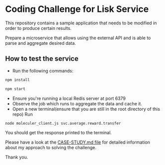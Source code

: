 # Coding Challenge for Lisk Service

This repository contains a sample application that needs to be modified in order to produce certain results.

Prepare a microservice that allows using the external API and is able to parse and aggregate desired data.

## How to test the service

- Run the following commands:
```bash
npm install
```
```bash
npm start
```
- Ensure you're running a local Redis server at port 6379
- Observe the job which runs to aggregate the data and cache it.
- Open a new terminal(ensure that you are still in the root directory of this repo)
Run
```bash
node moleculer_client.js svc.average.reward.transfer
```
You should get the response printed to the terminal.


Please have a look at the [CASE-STUDY.md file](https://github.com/eofafrica4lyf/lisk-protocol-challenge/blob/main/CASE-STUDY.md) for detailed information about my approach to solving the challenge.

Thank you.


